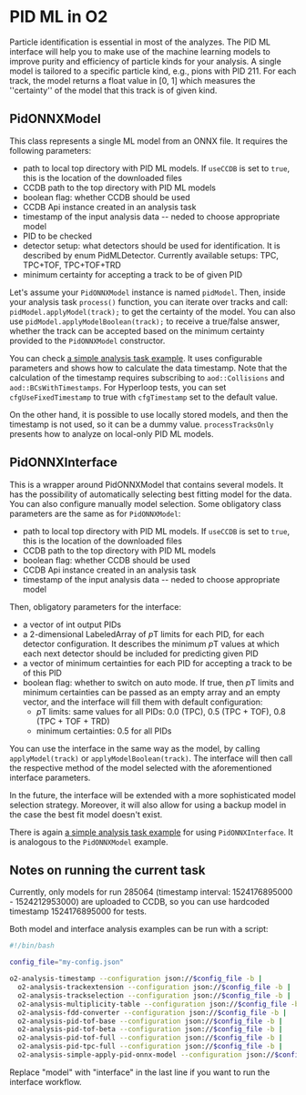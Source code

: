 # PID ML in O2

Particle identification is essential in most of the analyzes. The PID ML interface will help you to make use of the machine learning models to improve purity and efficiency of particle kinds for your analysis. A single model is tailored to a specific particle kind, e.g., pions with PID 211. For each track, the model returns a float value in [0, 1] which measures the ''certainty'' of the model that this track is of given kind.

## PidONNXModel

This class represents a single ML model from an ONNX file. It requires the following parameters:
- path to local top directory with PID ML models. If `useCCDB` is set to `true`, this is the location of the downloaded files
- CCDB path to the top directory with PID ML models
- boolean flag: whether CCDB should be used
- CCDB Api instance created in an analysis task
- timestamp of the input analysis data -- neded to choose appropriate model
- PID to be checked
- detector setup: what detectors should be used for identification. It is described by enum PidMLDetector. Currently available setups: TPC, TPC+TOF, TPC+TOF+TRD
- minimum certainty for accepting a track to be of given PID

Let's assume your `PidONNXModel` instance is named `pidModel`. Then, inside your analysis task `process()` function, you can iterate over tracks and call: `pidModel.applyModel(track);` to get the certainty of the model. You can also use `pidModel.applyModelBoolean(track);` to receive a true/false answer, whether the track can be accepted based on the minimum certainty provided to the `PidONNXModel` constructor.

You can check [a simple analysis task example](https://github.com/AliceO2Group/O2Physics/blob/master/Tools/PIDML/simpleApplyPidOnnxModel.cxx). It uses configurable parameters and shows how to calculate the data timestamp. Note that the calculation of the timestamp requires subscribing to `aod::Collisions` and `aod::BCsWithTimestamps`. For Hyperloop tests, you can set `cfgUseFixedTimestamp` to true with `cfgTimestamp` set to the default value.

On the other hand, it is possible to use locally stored models, and then the timestamp is not used, so it can be a dummy value. `processTracksOnly` presents how to analyze on local-only PID ML models.

## PidONNXInterface

This is a wrapper around PidONNXModel that contains several models. It has the possibility of automatically selecting best fitting model for the data. You can also configure manually model selection. Some obligatory class parameters are the same as for `PidONNXModel`:
- path to local top directory with PID ML models. If `useCCDB` is set to `true`, this is the location of the downloaded files
- CCDB path to the top directory with PID ML models
- boolean flag: whether CCDB should be used
- CCDB Api instance created in an analysis task
- timestamp of the input analysis data -- neded to choose appropriate model

Then, obligatory parameters for the interface:
- a vector of int output PIDs
- a 2-dimensional LabeledArray of *p*T limits for each PID, for each detector configuration. It describes the minimum *p*T values at which each next detector should be included for predicting given PID
- a vector of minimum certainties for each PID for accepting a track to be of this PID
- boolean flag: whether to switch on auto mode. If true, then *p*T limits and minimum certainties can be passed as an empty array and an empty vector, and the interface will fill them with default configuration:
  - *p*T limits: same values for all PIDs: 0.0 (TPC), 0.5 (TPC + TOF), 0.8 (TPC + TOF + TRD)
  - minimum certainties: 0.5 for all PIDs

You can use the interface in the same way as the model, by calling `applyModel(track)` or `applyModelBoolean(track)`. The interface will then call the respective method of the model selected with the aforementioned interface parameters.

In the future, the interface will be extended with a more sophisticated model selection strategy. Moreover, it will also allow for using a backup model in the case the best fit model doesn't exist.

There is again [a simple analysis task example](https://github.com/AliceO2Group/O2Physics/blob/master/Tools/PIDML/simpleApplyPidOnnxInterface.cxx) for using `PidONNXInterface`. It is analogous to the `PidONNXModel` example.

## Notes on running the current task

Currently, only models for run 285064 (timestamp interval: 1524176895000 - 1524212953000) are uploaded to CCDB, so you can use hardcoded timestamp 1524176895000 for tests.

Both model and interface analysis examples can be run with a script:
```bash
#!/bin/bash

config_file="my-config.json"

o2-analysis-timestamp --configuration json://$config_file -b |
  o2-analysis-trackextension --configuration json://$config_file -b |
  o2-analysis-trackselection --configuration json://$config_file -b |
  o2-analysis-multiplicity-table --configuration json://$config_file -b |
  o2-analysis-fdd-converter --configuration json://$config_file -b |
  o2-analysis-pid-tof-base --configuration json://$config_file -b |
  o2-analysis-pid-tof-beta --configuration json://$config_file -b |
  o2-analysis-pid-tof-full --configuration json://$config_file -b |
  o2-analysis-pid-tpc-full --configuration json://$config_file -b |
  o2-analysis-simple-apply-pid-onnx-model --configuration json://$config_file -b
```
Replace "model" with "interface" in the last line if you want to run the interface workflow.
